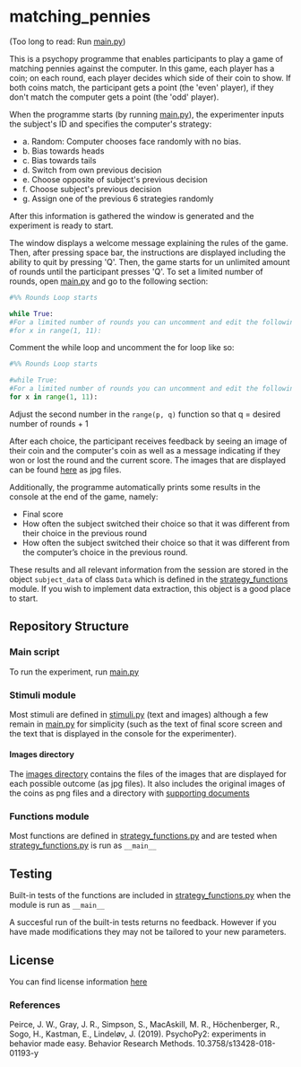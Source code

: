 # matching_pennies

(Too long to read: Run [main.py][main])

This is a psychopy programme that enables participants to play a game of matching pennies against the computer. In this game, each player has a coin; on each round, each player decides which side of their coin to show. If both coins match, the participant gets a point (the 'even' player), if they don't match the computer gets a point (the 'odd' player).

When the programme starts (by running [main.py][main]), the experimenter inputs the subject's ID and specifies the computer's strategy:
- a. Random: Computer chooses face randomly with no bias.
- b. Bias towards heads
- c. Bias towards tails
- d. Switch from own previous decision
- e. Choose opposite of subject's previous decision
- f. Choose subject's previous decision
- g. Assign one of the previous 6 strategies randomly

After this information is gathered the window is generated and the experiment is ready to start.

The window displays a welcome message explaining the rules of the game. Then, after pressing space bar, the instructions are displayed including the ability to quit by pressing 'Q'. Then, the game starts for un unlimited amount of rounds until the participant presses 'Q'. To set a limited number of rounds, open [main.py][main] and go to the following section:
```python
#%% Rounds Loop starts

while True:
#For a limited number of rounds you can uncomment and edit the following line of code (and comment the previous line):
#for x in range(1, 11):
```
Comment the while loop and uncomment the for loop like so:
```python
#%% Rounds Loop starts

#while True:
#For a limited number of rounds you can uncomment and edit the following line of code (and comment the previous line):
for x in range(1, 11):
```
Adjust the second number in the ```range(p, q)``` function so that q = desired number of rounds + 1

After each choice, the participant receives feedback by seeing an image of their coin and the computer's coin as well as a message indicating if they won or lost the round and the current score. The images that are displayed can be found [here][images] as jpg files.

Additionally, the programme automatically prints some results in the console at the end of the game, namely:
  - Final score
  - How often the subject switched their choice so that it was different from their choice in the previous round
  - How often the subject switched their choice so that it was different from the computer’s choice in the previous round.

These results and all relevant information from the session are stored in the object ```subject_data``` of class ```Data``` which is defined in the [strategy_functions][strategy] module. If you wish to implement data extraction, this object is a good place to start.

## Repository Structure

### Main script
To run the experiment, run [main.py][main]

### Stimuli module
Most stimuli are defined in [stimuli.py][stimuli] (text and images) although a few remain in [main.py][main] for simplicity (such as the text of final score screen and the text that is displayed in the console for the experimenter).

#### Images directory
The [images directory][images] contains the files of the images that are displayed for each possible outcome (as jpg files). It also includes the original images of the coins as png files and a directory with [supporting documents][supporting documents]

### Functions module
Most functions are defined in [strategy_functions.py][strategy] and are tested when [strategy_functions.py][strategy] is run as ```__main__```



## Testing
Built-in tests of the functions are included in [strategy_functions.py][strategy] when the module is run as ```__main__```

A succesful run of the built-in tests returns no feedback. However if you have made modifications they may not be tailored to your new parameters.

## License
You can find license information [here][license]

### References

Peirce, J. W., Gray, J. R., Simpson, S., MacAskill, M. R., Höchenberger, R., Sogo, H., Kastman, E., Lindeløv,
J. (2019). PsychoPy2: experiments in behavior made easy. Behavior Research Methods. 10.3758/s13428-018-
01193-y


[main]: ../master/main.py
[stimuli]: ../master/stimuli.py
[strategy]: ../master/strategy_functions.py
[images]: ../master/images
[supporting documents]: images/supporting_docs
[license]: /LICENSE
